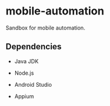 # mobile-automation
Sandbox for mobile automation.

## Dependencies
* Java JDK

* Node.js

* Android Studio

* Appium
